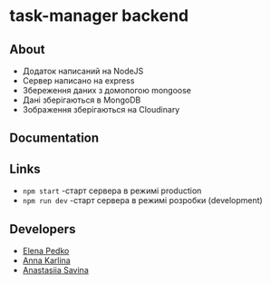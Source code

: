 # task-manager backend

## About

<ul>
	<li>Додаток написаний на NodeJS</li>
	<li>Сервер написано на express</li>
	<li>Збереження даних з домопогою mongoose</li>
	<li>Дані зберігаються в MongoDB</li>
	<li>Зображення зберігаються на Cloudinary</li>
</ul>

## Documentation



## Links

<ul>
	<li><code>npm start</code> -старт сервера в режимі production</li>
	<li><code>npm run dev</code> -старт сервера в режимі розробки (development)</li>

</ul>

## Developers

<ul>
	<li><a href="https://github.com/ElenaOds">Elena Pedko</li>
	<li><a href="https://github.com/KarlAnna">Anna Karlina</li>
	<li><a href="https://github.com/NastyonaSavina">Anastasiia Savina</li>
</ul>

